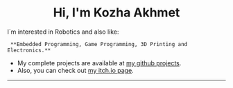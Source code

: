 <h1 align="center">Hi, I'm Kozha Akhmet</h1>
I`m interested in Robotics and also like:

     **Embedded Programming, Game Programming, 3D Printing and Electronics.**

- My complete projects are available at [my github projects](https://github.com/stars/KozhaAkhmet/lists/mortar-board-projects).
- Also, you can check out [my itch.io page](https://kozhaakhmet.itch.io/).
---

